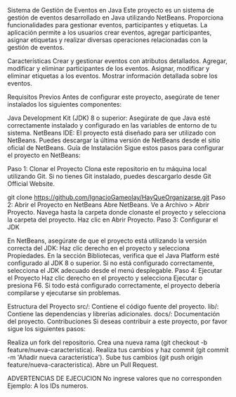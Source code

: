 Sistema de Gestión de Eventos en Java
Este proyecto es un sistema de gestión de eventos desarrollado en Java utilizando NetBeans. Proporciona funcionalidades para gestionar eventos, participantes y etiquetas. La aplicación permite a los usuarios crear eventos, agregar participantes, asignar etiquetas y realizar diversas operaciones relacionadas con la gestión de eventos.

Características
Crear y gestionar eventos con atributos detallados.
Agregar, modificar y eliminar participantes de los eventos.
Asignar, modificar y eliminar etiquetas a los eventos.
Mostrar información detallada sobre los eventos.

Requisitos Previos
Antes de configurar este proyecto, asegúrate de tener instalados los siguientes componentes:

Java Development Kit (JDK) 8 o superior: Asegúrate de que Java esté correctamente instalado y configurado en las variables de entorno de tu sistema.
NetBeans IDE: El proyecto está diseñado para ser utilizado con NetBeans. Puedes descargar la última versión de NetBeans desde el sitio oficial de NetBeans.
Guía de Instalación
Sigue estos pasos para configurar el proyecto en NetBeans:

Paso 1: Clonar el Proyecto
Clona este repositorio en tu máquina local utilizando Git. Si no tienes Git instalado, puedes descargarlo desde Git Official Website.

git clone https://github.com/IgnacioGameolay/HayQueOrganizarse.git
Paso 2: Abrir el Proyecto en NetBeans
Abre NetBeans.
Ve a Archivo > Abrir Proyecto.
Navega hasta la carpeta donde clonaste el proyecto y selecciona la carpeta del proyecto. Haz clic en Abrir Proyecto.
Paso 3: Configurar el JDK

En NetBeans, asegúrate de que el proyecto está utilizando la versión correcta del JDK:
Haz clic derecho en el proyecto y selecciona Propiedades.
En la sección Bibliotecas, verifica que el Java Platform esté configurado al JDK 8 o superior.
Si no está configurado correctamente, selecciona el JDK adecuado desde el menú desplegable.
Paso 4: Ejecutar el Proyecto
Haz clic derecho en el proyecto y selecciona Ejecutar o presiona F6.
Si todo está configurado correctamente, el proyecto debería compilarse y ejecutarse sin problemas.

Estructura del Proyecto
src/: Contiene el código fuente del proyecto.
lib/: Contiene las dependencias y librerías adicionales.
docs/: Documentación del proyecto.
Contribuciones
Si deseas contribuir a este proyecto, por favor sigue los siguientes pasos:

Realiza un fork del repositorio.
Crea una nueva rama (git checkout -b feature/nueva-caracteristica).
Realiza tus cambios y haz commit (git commit -m 'Añadir nueva característica').
Sube tus cambios (git push origin feature/nueva-caracteristica).
Abre un Pull Request.

ADVERTENCIAS DE EJECUCION 
No ingrese valores que no corresponden
Ejemplo: 
A los IDs numeros.